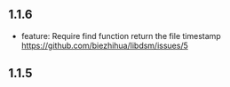 ## 1.1.6

- feature: Require find function return the file timestamp 
  https://github.com/biezhihua/libdsm/issues/5

## 1.1.5